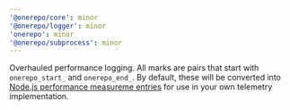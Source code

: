 ```yaml
---
'@onerepo/core': minor
'@onerepo/logger': minor
'onerepo': minor
'@onerepo/subprocess': minor
---
```


Overhauled performance logging. All marks are pairs that start with `onerepo_start_` and `onerepo_end_`. By default, these will be converted into [Node.js performance measureme entries](https://nodejs.org/api/perf_hooks.html#class-performancemeasure) for use in your own telemetry implementation.
